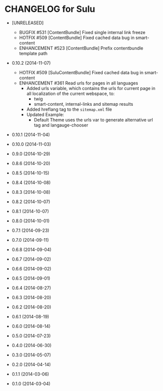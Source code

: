 CHANGELOG for Sulu
==================

* [UNRELEASED]

	* BUGFIX #531 [ContentBundle] Fixed single internal link freeze
    * HOTFIX #509 [ContentBundle] Fixed cached data bug in smart-content
    * ENHANCEMENT #523 [ContentBundle] Prefix contentbundle template path

* 0.10.2 (2014-11-07)

  	* HOTFIX #509 [SuluContentBundle] Fixed cached data bug in smart-content
	* ENHANCEMENT #361 Read urls for pages in all languages
		* Added urls variable, which contains the urls for current page in all localization of the current webspace, to:
			* twig 
			* smart-content, internal-links and sitemap results
		* Added hreflang tag to the `sitemap.xml` file
		* Updated Example:
			* Default Theme uses the urls var to generate alternative url tag and langauge-chooser

* 0.10.1 (2014-11-04)
* 0.10.0 (2014-11-03)
* 0.9.0 (2014-10-29)
* 0.8.6 (2014-10-20)
* 0.8.5 (2014-10-15)
* 0.8.4 (2014-10-08)
* 0.8.3 (2014-10-08)
* 0.8.2 (2014-10-07)
* 0.8.1 (2014-10-07)
* 0.8.0 (2014-10-01)
* 0.7.1 (2014-09-23)
* 0.7.0 (2014-09-11)
* 0.6.8 (2014-09-04)
* 0.6.7 (2014-09-02)
* 0.6.6 (2014-09-02)
* 0.6.5 (2014-09-01)
* 0.6.4 (2014-08-27)
* 0.6.3 (2014-08-20)
* 0.6.2 (2014-08-20)
* 0.6.1 (2014-08-19)
* 0.6.0 (2014-08-14)
* 0.5.0 (2014-07-23)
* 0.4.0 (2014-06-30)
* 0.3.0 (2014-05-07)
* 0.2.0 (2014-04-14)
* 0.1.1 (2014-03-06)
* 0.1.0 (2014-03-04)

